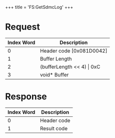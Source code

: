 +++
title = 'FS:GetSdmcLog'
+++

# Request

| Index Word | Description                  |
|------------|------------------------------|
| 0          | Header code \[0x081D0042\]   |
| 1          | Buffer Length                |
| 2          | (bufferLength \<\< 4) \| 0xC |
| 3          | void\* Buffer                |

# Response

| Index Word | Description |
|------------|-------------|
| 0          | Header code |
| 1          | Result code |